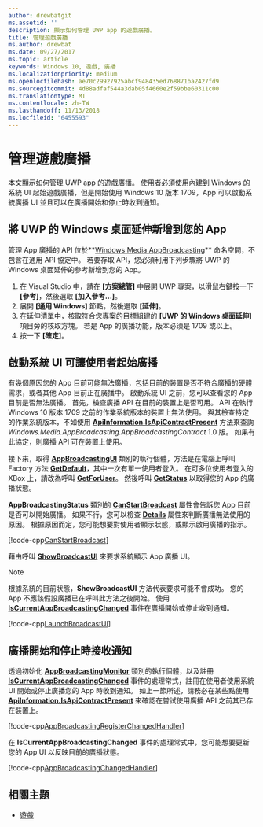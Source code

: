 ```yaml
---
author: drewbatgit
ms.assetid: ''
description: 顯示如何管理 UWP app 的遊戲廣播。
title: 管理遊戲廣播
ms.author: drewbat
ms.date: 09/27/2017
ms.topic: article
keywords: Windows 10, 遊戲, 廣播
ms.localizationpriority: medium
ms.openlocfilehash: ae70c29927925abcf948435ed768871ba2427fd9
ms.sourcegitcommit: 4d88adfaf544a3dab05f4660e2f59bbe60311c00
ms.translationtype: MT
ms.contentlocale: zh-TW
ms.lasthandoff: 11/13/2018
ms.locfileid: "6455593"
---
```

# <a name="manage-game-broadcasting"></a>管理遊戲廣播
本文顯示如何管理 UWP app 的遊戲廣播。 使用者必須使用內建到 Windows 的系統 UI 起始遊戲廣播，但是開始使用 Windows 10 版本 1709，App 可以啟動系統廣播 UI 並且可以在廣播開始和停止時收到通知。

## <a name="add-the-windows-desktop-extensions-for-the-uwp-to-your-app"></a>將 UWP 的 Windows 桌面延伸新增到您的 App
管理 App 廣播的 API 位於**[Windows.Media.AppBroadcasting](https://docs.microsoft.com/uwp/api/windows.media.appbroadcasting)** 命名空間，不包含在通用 API 協定中。 若要存取 API，您必須利用下列步驟將 UWP 的 Windows 桌面延伸的參考新增到您的 App。

1. 在 Visual Studio 中，請在 **\[方案總管\]** 中展開 UWP 專案，以滑鼠右鍵按一下 **\[參考\]**，然後選取 **\[加入參考...\]**。 
2. 展開 **\[通用 Windows\]** 節點，然後選取 **\[延伸\]**。
3. 在延伸清單中，核取符合您專案的目標組建的 **\[UWP 的 Windows 桌面延伸\]** 項目旁的核取方塊。 若是 App 的廣播功能，版本必須是 1709 或以上。
4. 按一下 **\[確定\]**。

## <a name="launch-the-system-ui-to-allow-the-user-to-initiate-broadcasting"></a>啟動系統 UI 可讓使用者起始廣播
有幾個原因您的 App 目前可能無法廣播，包括目前的裝置是否不符合廣播的硬體需求，或者其他 App 目前正在廣播中。 啟動系統 UI 之前，您可以查看您的 App 目前是否無法廣播。 首先，檢查廣播 API 在目前的裝置上是否可用。 API 在執行 Windows 10 版本 1709 之前的作業系統版本的裝置上無法使用。 與其檢查特定的作業系統版本，不如使用 **[ApiInformation.IsApiContractPresent](https://docs.microsoft.com/uwp/api/windows.foundation.metadata.apiinformation.isapicontractpresent)** 方法來查詢 *Windows.Media.AppBroadcasting.AppBroadcastingContract* 1.0 版。 如果有此協定，則廣播 API 可在裝置上使用。

接下來，取得 **[AppBroadcastingUI](https://docs.microsoft.com/uwp/api/windows.media.appbroadcasting.appbroadcastingui)** 類別的執行個體，方法是在電腦上呼叫 Factory 方法 **[GetDefault](https://docs.microsoft.com/uwp/api/windows.media.appbroadcasting.appbroadcastingui.GetDefault)**，其中一次有單一使用者登入。 在可多位使用者登入的 XBox 上，請改為呼叫 **[GetForUser](https://docs.microsoft.com/uwp/api/windows.media.appbroadcasting.appbroadcastingui.getforuser)**。 然後呼叫 **[GetStatus](https://docs.microsoft.com/uwp/api/windows.media.appbroadcasting.appbroadcastingui.GetStatus)** 以取得您的 App 的廣播狀態。

**AppBroadcastingStatus** 類別的 **[CanStartBroadcast](https://docs.microsoft.com/uwp/api/windows.media.appbroadcasting.appbroadcastingstatus.CanStartBroadcast)** 屬性會告訴您 App 目前是否可以開始廣播。 如果不行，您可以檢查 **[Details](https://docs.microsoft.com/uwp/api/windows.media.appbroadcasting.appbroadcastingstatus.Details)** 屬性來判斷廣播無法使用的原因。 根據原因而定，您可能想要對使用者顯示狀態，或顯示啟用廣播的指示。

[!code-cpp[CanStartBroadcast](./code/AppBroadcast/cpp/AppBroadcastExampleApp/App.cpp#SnippetCanStartBroadcast)]

藉由呼叫 **[ShowBroadcastUI](https://docs.microsoft.com/uwp/api/windows.media.appbroadcasting.appbroadcastingui.ShowBroadcastUI)** 來要求系統顯示 App 廣播 UI。

> [!NOTE] 
> 根據系統的目前狀態，**ShowBroadcastUI** 方法代表要求可能不會成功。 您的 App 不應該假設廣播已在呼叫此方法之後開始。 使用 **[IsCurrentAppBroadcastingChanged](https://docs.microsoft.com/uwp/api/windows.media.appbroadcasting.appbroadcastingmonitor.IsCurrentAppBroadcastingChanged)** 事件在廣播開始或停止收到通知。

[!code-cpp[LaunchBroadcastUI](./code/AppBroadcast/cpp/AppBroadcastExampleApp/App.cpp#SnippetLaunchBroadcastUI)]

## <a name="receive-notifications-when-broadcasting-starts-and-stops"></a>廣播開始和停止時接收通知
透過初始化 **[AppBroadcastingMonitor](https://docs.microsoft.com/uwp/api/windows.media.appbroadcasting.appbroadcastingmonitor)** 類別的執行個體，以及註冊 **[IsCurrentAppBroadcastingChanged](https://docs.microsoft.com/uwp/api/windows.media.appbroadcasting.appbroadcastingmonitor.IsCurrentAppBroadcastingChanged)** 事件的處理常式，註冊在使用者使用系統 UI 開始或停止廣播您的 App 時收到通知。 如上一節所述，請務必在某些點使用 **[ApiInformation.IsApiContractPresent](https://docs.microsoft.com/uwp/api/windows.foundation.metadata.apiinformation.isapicontractpresent)** 來確認在嘗試使用廣播 API 之前其已存在裝置上。 

[!code-cpp[AppBroadcastingRegisterChangedHandler](./code/AppBroadcast/cpp/AppBroadcastExampleApp/App.cpp#SnippetAppBroadcastingRegisterChangedHandler)]

在 **IsCurrentAppBroadcastingChanged** 事件的處理常式中，您可能想要更新您的 App UI 以反映目前的廣播狀態。

[!code-cpp[AppBroadcastingChangedHandler](./code/AppBroadcast/cpp/AppBroadcastExampleApp/App.cpp#SnippetAppBroadcastingChangedHandler)]

## <a name="related-topics"></a>相關主題

* [遊戲](index.md)

 

 




